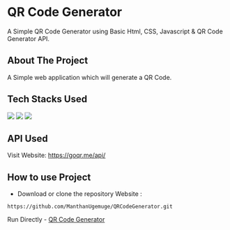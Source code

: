 # QR Code Generator
A Simple QR Code Generator using Basic Html, CSS, Javascript & QR Code Generator API.

## About The Project

A Simple web application which will generate a QR Code.

## Tech Stacks Used


<a target="_blank" href="https://www.w3schools.com/html/default.asp"><img src="https://img.shields.io/badge/html5%20-%23E34F26.svg?&style=for-the-badge&logo=html5&logoColor=white"></img></a>
<a target="_blank" href="https://www.w3schools.com/css/default.asp"><img src="https://img.shields.io/badge/css3%20-%231572B6.svg?&style=for-the-badge&logo=css3&logoColor=white"></img></a>
<a target="_blank" href="https://www.w3schools.com/js/default.asp"><img src="https://img.shields.io/badge/javascript%20-%23323330.svg?&style=for-the-badge&logo=javascript&logoColor=%23F7DF1E"></img></a>


## API Used

Visit Website: https://goqr.me/api/

## How to use Project


- Download or clone the repository Website : 
 
```
https://github.com/ManthanUgemuge/QRCodeGenerator.git

```
Run Directly - [QR Code Generator](https://manthanugemuge.github.io/QRCodeGenerator/)
